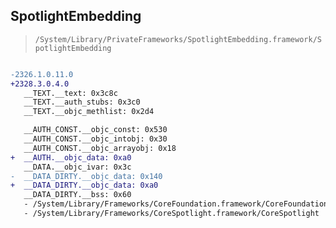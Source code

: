 ## SpotlightEmbedding

> `/System/Library/PrivateFrameworks/SpotlightEmbedding.framework/SpotlightEmbedding`

```diff

-2326.1.0.11.0
+2328.3.0.4.0
   __TEXT.__text: 0x3c8c
   __TEXT.__auth_stubs: 0x3c0
   __TEXT.__objc_methlist: 0x2d4

   __AUTH_CONST.__objc_const: 0x530
   __AUTH_CONST.__objc_intobj: 0x30
   __AUTH_CONST.__objc_arrayobj: 0x18
+  __AUTH.__objc_data: 0xa0
   __DATA.__objc_ivar: 0x3c
-  __DATA_DIRTY.__objc_data: 0x140
+  __DATA_DIRTY.__objc_data: 0xa0
   __DATA_DIRTY.__bss: 0x60
   - /System/Library/Frameworks/CoreFoundation.framework/CoreFoundation
   - /System/Library/Frameworks/CoreSpotlight.framework/CoreSpotlight

```
